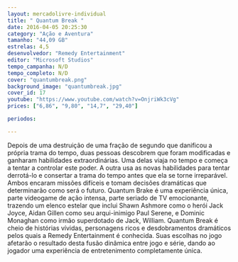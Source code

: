 ```yaml
---
layout: mercadolivre-individual
title: " Quantum Break "
date: 2016-04-05 20:25:30
category: "Ação e Aventura"
tamanho: "44,09 GB"
estrelas: 4,5
desenvolvedor: "Remedy Entertainment"
editor: "Microsoft Studios"
tempo_campanha: N/D
tempo_completo: N/D
cover: "quantumbreak.png"
background_image: "quantumbreak.jpg"
cover_id: 17
youtube: "https://www.youtube.com/watch?v=OnjriWk3cVg"
prices: ["6,86", "9,80", "14,7", "29,40"]

periodos:

---
```


Depois de uma destruição de uma fração de segundo que danificou a própria trama do tempo, duas pessoas descobrem que foram modificadas e ganharam habilidades extraordinárias. Uma delas viaja no tempo e começa a tentar a controlar este poder. A outra usa as novas habilidades para tentar derrotá-lo e consertar a trama do tempo antes que ela se torne irreparável. Ambos encaram missões difíceis e tomam decisões dramáticas que determinarão como será o futuro. Quantum Brake é uma experiência única, parte videogame de ação intensa, parte seriado de TV emocionante, trazendo um elenco estelar que inclui Shawn Ashmore como o herói Jack Joyce, Aidan Gillen como seu arqui-inimigo Paul Serene, e Dominic Monaghan como irmão superdotado de Jack, William. Quantum Break é cheio de histórias vívidas, personagens ricos e desdobramentos dramáticos pelos quais a Remedy Entertainment é conhecida. Suas escolhas no jogo afetarão o resultado desta fusão dinâmica entre jogo e série, dando ao jogador uma experiência de entretenimento completamente única.  
